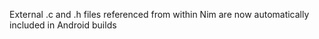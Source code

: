 External .c and .h files referenced from within Nim are now automatically included in Android builds
